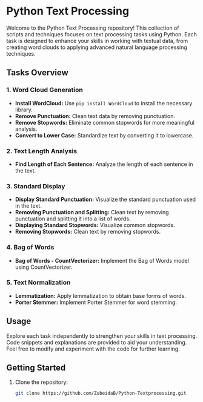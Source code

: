 # Python Text Processing

Welcome to the Python Text Processing repository! This collection of scripts and techniques focuses on text processing tasks using Python. Each task is designed to enhance your skills in working with textual data, from creating word clouds to applying advanced natural language processing techniques.

## Tasks Overview

### 1. Word Cloud Generation

- **Install WordCloud:** Use `pip install WordCloud` to install the necessary library.
- **Remove Punctuation:** Clean text data by removing punctuation.
- **Remove Stopwords:** Eliminate common stopwords for more meaningful analysis.
- **Convert to Lower Case:** Standardize text by converting it to lowercase.

### 2. Text Length Analysis

- **Find Length of Each Sentence:** Analyze the length of each sentence in the text.

### 3. Standard Display

- **Display Standard Punctuation:** Visualize the standard punctuation used in the text.
- **Removing Punctuation and Splitting:** Clean text by removing punctuation and splitting it into a list of words.
- **Displaying Standard Stopwords:** Visualize common stopwords.
- **Removing Stopwords:** Clean text by removing stopwords.

### 4. Bag of Words

- **Bag of Words - CountVectorizer:** Implement the Bag of Words model using CountVectorizer.

### 5. Text Normalization

- **Lemmatization:** Apply lemmatization to obtain base forms of words.
- **Porter Stemmer:** Implement Porter Stemmer for word stemming.

## Usage

Explore each task independently to strengthen your skills in text processing. Code snippets and explanations are provided to aid your understanding. Feel free to modify and experiment with the code for further learning.

## Getting Started

1. Clone the repository:

   ```bash
   git clone https://github.com/ZubeidaB/Python-Textprocessing.git
